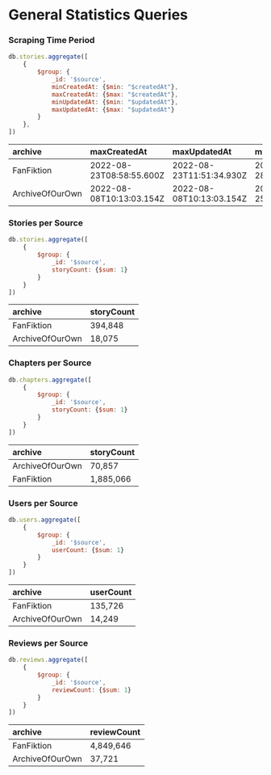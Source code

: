 # General Statistics Queries

### Scraping Time Period

```javascript
db.stories.aggregate([
	{
		$group: {
			_id: '$source',
			minCreatedAt: {$min: "$createdAt"},
			maxCreatedAt: {$max: "$createdAt"},
			minUpdatedAt: {$min: "$updatedAt"},
			maxUpdatedAt: {$max: "$updatedAt"}
		}
	},
])
```

| archive         | maxCreatedAt             | maxUpdatedAt             | minCreatedAt             | minUpdatedAt             |
|:----------------|:-------------------------|:-------------------------|:-------------------------|:-------------------------|
| FanFiktion      | 2022-08-23T08:58:55.600Z | 2022-08-23T11:51:34.930Z | 2022-01-28T15:03:34.827Z | 2022-01-31T09:21:16.908Z |
| ArchiveOfOurOwn | 2022-08-08T10:13:03.154Z | 2022-08-08T10:13:03.154Z | 2022-07-25T16:29:34.428Z | 2022-07-25T16:29:34.428Z |

### Stories per Source

```javascript
db.stories.aggregate([
	{
		$group: {
			_id: '$source',
			storyCount: {$sum: 1}
		}
	}
])
```

| archive         | storyCount |
|:----------------| :--- |
| FanFiktion      | 394,848 |
| ArchiveOfOurOwn | 18,075 |

### Chapters per Source

```javascript
db.chapters.aggregate([
	{
		$group: {
			_id: '$source',
			storyCount: {$sum: 1}
		}
	}
])
```

| archive         | storyCount |
|:----------------| :--- |
| ArchiveOfOurOwn | 70,857 |
| FanFiktion      | 1,885,066 |

### Users per Source

```javascript
db.users.aggregate([
	{
		$group: {
			_id: '$source',
			userCount: {$sum: 1}
		}
	}
])
```

| archive         | userCount |
|:----------------| :--- |
| FanFiktion      | 135,726 |
| ArchiveOfOurOwn | 14,249 |

### Reviews per Source

```javascript
db.reviews.aggregate([
	{
		$group: {
			_id: '$source',
			reviewCount: {$sum: 1}
		}
	}
])
```

| archive         | reviewCount |
|:----------------| :--- |
| FanFiktion      | 4,849,646 |
| ArchiveOfOurOwn | 37,721 |

